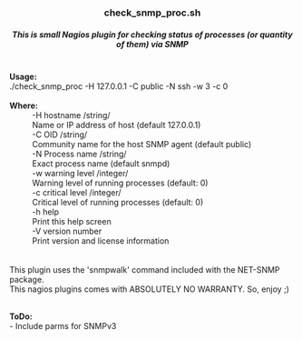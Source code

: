 <H3 align=center>check_snmp_proc.sh</H3>
<H5 align=center>This is small Nagios plugin for checking status of processes (or quantity of them) via SNMP</H5>
<br align=left><b>Usage:</b>
<br align=left>./check_snmp_proc -H 127.0.0.1 -C public -N ssh -w 3 -c 0
<br>
<br><b>Where:</b>
<dd>  -H hostname /string/
<br>    Name or IP address of host (default 127.0.0.1)
<br>  -C OID /string/
<br>     Community name for the host SNMP agent (default public)
<br>  -N Process name /string/
<br>     Exact process name (default snmpd)
<br>  -w warning level /integer/
<br>     Warning level of running processes (default: 0)
<br>  -c critical level /integer/
<br>     Critical level of running processes (default: 0)
<br>  -h help
<br>     Print this help screen
<br>  -V version number
<br>     Print version and license information </dd>
<br>
<br>  This plugin uses the 'snmpwalk' command included with the NET-SNMP package.
<br>  This nagios plugins comes with ABSOLUTELY NO WARRANTY. So, enjoy ;)

<br><b> ToDo: </b> 
<br> - Include parms for SNMPv3 
